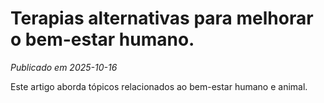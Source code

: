 # Terapias alternativas para melhorar o bem-estar humano.

*Publicado em 2025-10-16*

Este artigo aborda tópicos relacionados ao bem-estar humano e animal.
